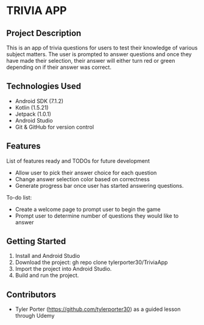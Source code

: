 # TRIVIA APP

## Project Description
This is an app of trivia questions for users to test their knowledge of various subject matters. The user is prompted to answer questions and once they have made their selection, their answer will either turn red or green depending on if their answer was correct. 

## Technologies Used
* Android SDK (7.1.2)
* Kotlin (1.5.21)
* Jetpack (1.0.1)
* Android Studio 
* Git & GitHub for version control 

## Features
List of features ready and TODOs for future development
* Allow user to pick their answer choice for each question
* Change answer selection color based on correctness
* Generate progress bar once user has started answering questions. 

To-do list:
* Create a welcome page to prompt user to begin the game
* Prompt user to determine number of questions they would like to answer

## Getting Started
1. Install and Android Studio
2. Download the project: gh repo clone tylerporter30/TriviaApp
3. Import the project into Android Studio.
4. Build and run the project.

## Contributors
* Tyler Porter (https://github.com/tylerporter30) as a guided lesson through Udemy 

